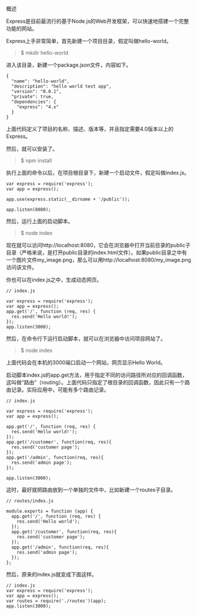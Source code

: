 概述


Express是目前最流行的基于Node.js的Web开发框架，可以快速地搭建一个完整功能的网站。

Express上手非常简单，首先新建一个项目目录，假定叫做hello-world。

>$ mkdir hello-world

进入该目录，新建一个package.json文件，内容如下。
```
{
  "name": "hello-world",
  "description": "hello world test app",
  "version": "0.0.1",
  "private": true,
  "dependencies": {
    "express": "4.x"
  }
}
```


上面代码定义了项目的名称、描述、版本等，并且指定需要4.0版本以上的Express。

然后，就可以安装了。

>$ npm install

执行上面的命令以后，在项目根目录下，新建一个启动文件，假定叫做index.js。

```
var express = require('express');
var app = express();

app.use(express.static(__dirname + '/public'));

app.listen(8080);
```
然后，运行上面的启动脚本。

>$ node index

现在就可以访问http://localhost:8080，它会在浏览器中打开当前目录的public子目录（严格来说，是打开public目录的index.html文件）。如果public目录之中有一个图片文件my_image.png，那么可以用http://localhost:8080/my_image.png访问该文件。

你也可以在index.js之中，生成动态网页。
```
// index.js

var express = require('express');
var app = express();
app.get('/', function (req, res) {
  res.send('Hello world!');
});
app.listen(3000);

```

然后，在命令行下运行启动脚本，就可以在浏览器中访问项目网站了。

>$ node index

上面代码会在本机的3000端口启动一个网站，网页显示Hello World。

启动脚本index.js的app.get方法，用于指定不同的访问路径所对应的回调函数，这叫做“路由”（routing）。上面代码只指定了根目录的回调函数，因此只有一个路由记录。实际应用中，可能有多个路由记录。

```
// index.js

var express = require('express');
var app = express();

app.get('/', function (req, res) {
  res.send('Hello world!');
});
app.get('/customer', function(req, res){
  res.send('customer page');
});
app.get('/admin', function(req, res){
  res.send('admin page');
});

app.listen(3000);
```

这时，最好就把路由放到一个单独的文件中，比如新建一个routes子目录。

```
// routes/index.js

module.exports = function (app) {
  app.get('/', function (req, res) {
    res.send('Hello world');
  });
  app.get('/customer', function(req, res){
    res.send('customer page');
  });
  app.get('/admin', function(req, res){
    res.send('admin page');
  });
};
```

然后，原来的index.js就变成下面这样。

```
// index.js
var express = require('express');
var app = express();
var routes = require('./routes')(app);
app.listen(3000);
```
